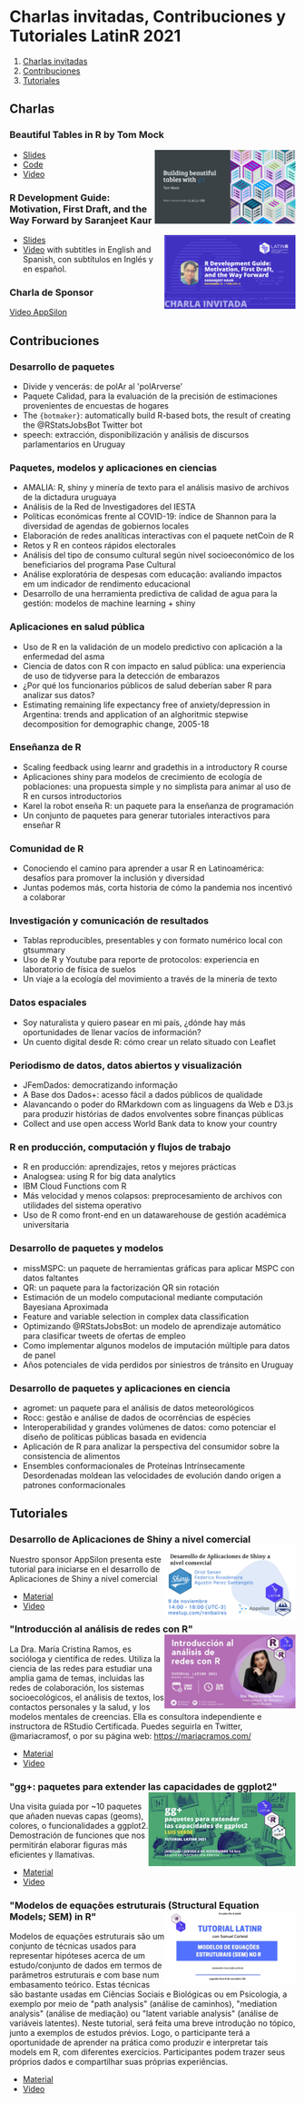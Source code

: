 # Charlas invitadas, Contribuciones y Tutoriales LatinR 2021

1. [Charlas invitadas](#Charlas)
2. [Contribuciones](#Contribuciones)
4. [Tutoriales](#Tutoriales)

## Charlas

### Beautiful Tables in R by Tom Mock

<img src='Tables-LatinR.jpg' align="right" height="130" />

* [Slides](https://jthomasmock.github.io/tables-latinr)
* [Code](https://t.co/GrZUrZdZtE?amp=1)
* [Video]()


### R Development Guide: Motivation, First Draft, and the Way Forward by Saranjeet Kaur 

<img src='charla_invitada.png' align="right" height="130" />

* [Slides](https://github.com/SaranjeetKaur/LatinR2021_Slides_Invited_Talk)
* [Video](https://youtu.be/VzPia_PAxvw) with subtitles in English and Spanish, con subtítulos en Inglés y en español.

### Charla de Sponsor

[Video AppSilon](https://youtu.be/zl5hR0SsBto)

## Contribuciones
### Desarrollo de paquetes

* Divide y vencerás: de polAr al 'polArverse'
* Paquete Calidad, para la evaluación de la precisión de estimaciones provenientes de encuestas de hogares
* The `{botmaker}`: automatically build R-based bots, the result of creating the @RStatsJobsBot Twitter bot
* speech: extracción, disponibilización y análisis de discursos parlamentarios en Uruguay

### Paquetes, modelos y aplicaciones en ciencias

* AMALIA: R, shiny y minería de texto para el análisis masivo de archivos de la dictadura uruguaya
* Análisis de la Red de Investigadores del IESTA
* Políticas económicas frente al COVID-19: índice de Shannon para la diversidad de agendas de gobiernos locales
* Elaboración de redes analíticas interactivas con el paquete netCoin de R
* Retos y R en conteos rápidos electorales
* Análisis del tipo de consumo cultural según nivel socioeconómico de los beneficiarios del programa Pase Cultural
* Análise exploratória de despesas com educação: avaliando impactos em um indicador de rendimento educacional
* Desarrollo de una herramienta predictiva de calidad de agua para la gestión: modelos de machine learning + shiny

### Aplicaciones en salud pública

* Uso de R en la validación de un modelo predictivo con aplicación a la enfermedad del asma
* Ciencia de datos con R con impacto en salud pública: una experiencia de uso de tidyverse para la detección de embarazos
* ¿Por qué los funcionarios públicos de salud deberían saber R para analizar sus datos?
* Estimating remaining life expectancy free of anxiety/depression in Argentina: trends and application of an alghoritmic stepwise decomposition for demographic change, 2005-18

### Enseñanza de R

* Scaling feedback using learnr and gradethis in a introductory R course
* Aplicaciones shiny para modelos de crecimiento de ecología de poblaciones: una propuesta simple y no simplista para animar al uso de R en cursos introductorios
* Karel la robot enseña R: un paquete para la enseñanza de programación
* Un conjunto de paquetes para generar tutoriales interactivos para enseñar R

### Comunidad de R

* Conociendo el camino para aprender a usar R en Latinoamérica: desafíos para promover la inclusión y diversidad
* Juntas podemos más, corta historia de cómo la pandemia nos incentivó a colaborar

### Investigación y comunicación de resultados

* Tablas reproducibles, presentables y con formato numérico local con gtsummary
* Uso de R y Youtube para reporte de protocolos: experiencia en laboratorio de física de suelos
* Un viaje a la ecología del movimiento a través de la minería de texto

### Datos espaciales

* Soy naturalista y quiero pasear en mi país, ¿dónde hay más oportunidades de llenar vacíos de información?
* Un cuento digital desde R: cómo crear un relato situado con Leaflet

### Periodismo de datos, datos abiertos y visualización

* JFemDados: democratizando informação
* A Base dos Dados+: acesso fácil a dados públicos de qualidade
* Alavancando o poder do RMarkdown com as linguagens da Web e D3.js para produzir histórias de dados envolventes sobre finanças públicas
* Collect and use open access World Bank data to know your country

### R en producción, computación y flujos de trabajo

* R en producción: aprendizajes, retos y mejores prácticas
* Analogsea: using R for big data analytics
* IBM Cloud Functions com R
* Más velocidad y menos colapsos: preprocesamiento de archivos con utilidades del sistema operativo
* Uso de R como front-end en un datawarehouse de gestión académica universitaria

### Desarrollo de paquetes y modelos

* missMSPC: un paquete de herramientas gráficas para aplicar MSPC con datos faltantes
* QR: un paquete para la factorización QR sin rotación
* Estimación de un modelo computacional mediante computación Bayesiana Aproximada
* Feature and variable selection in complex data classification
* Optimizando @RStatsJobsBot: un modelo de aprendizaje automático para clasificar tweets de ofertas de empleo
* Como implementar algunos modelos de imputación múltiple para datos de panel
* Años potenciales de vida perdidos por siniestros de tránsito en Uruguay

### Desarrollo de paquetes y aplicaciones en ciencia

* agromet: un paquete para el análisis de datos meteorológicos
* Rocc: gestão e análise de dados de ocorrências de espécies
* Interoperabilidad y grandes volúmenes de datos: como potenciar el diseño de políticas públicas basada en evidencia
* Aplicación de R para analizar la perspectiva del consumidor sobre la consistencia de alimentos
* Ensembles conformacionales de Proteínas Intrínsecamente Desordenadas moldean las velocidades de evolución dando origen a patrones conformacionales

## Tutoriales  

### Desarrollo de Aplicaciones de Shiny a nivel comercial <img src='desarrollo_de_aplicaciones_de_shiny_a_nivel_comercial.png' align="right" height="130" />

Nuestro sponsor AppSilon presenta este tutorial para iniciarse en el desarrollo de Aplicaciones de Shiny a nivel comercial  

* [Material]()
* [Video]()




### "Introducción al análisis de redes con R" <img src='tutorial-maria.jpg' align="right" height="130" />

La Dra. María Cristina Ramos, es socióloga y científica de redes. Utiliza la ciencia de las redes para estudiar una amplia gama de temas, incluidas las redes de colaboración, los sistemas socioecológicos, el análisis de textos, los contactos personales y la salud, y los modelos mentales de creencias. Ella es consultora independiente e instructora de RStudio Certificada. Puedes seguirla en Twitter, @mariacramosf, o por su página web: https://mariacramos.com/

* [Material]()
* [Video](https://youtu.be/rMozkn_Dvps)



### "gg+: paquetes para extender las capacidades de ggplot2" <img src='LAtinR.jpg' align="right" height="130" />

Una visita guiada por ~10 paquetes que añaden nuevas capas (geoms), colores, o funcionalidades a ggplot2. Demostración de funciones que nos permitirán elaborar figuras más eficientes y llamativas.

* [Material](https://luisdva.github.io/ggmas/#1)
* [Video](https://youtu.be/R0Sj0qz3o4g)



### "Modelos de equações estruturais (Structural Equation Models; SEM) in R" <img src='tutorialSEMNOR.jpg' align="right" height="130" />

Modelos de equações estruturais são um conjunto de técnicas usados para representar hipóteses acerca de um estudo/conjunto de dados em termos de parâmetros estruturais e com base num embasamento teórico. Estas técnicas são bastante usadas em Ciências Sociais e Biológicas ou em Psicologia, a exemplo por meio de "path analysis" (análise de caminhos), "mediation analysis" (análise de mediação) ou "latent variable analysis" (análise de variáveis latentes). Neste tutorial, será feita uma breve introdução no tópico, junto a exemplos de estudos prévios. Logo, o participante terá a oportunidade de aprender na prática como produzir e interpretar tais models em R, com diferentes exercícios. Participantes podem trazer seus próprios dados e compartilhar suas próprias experiências. 

* [Material]()
* [Video]()
